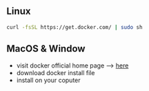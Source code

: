 ## Linux
```sh
curl -fsSL https://get.docker.com/ | sudo sh
```
  
## MacOS & Window
- visit docker official home page --> [here](https://www.docker.com)
- download docker install file
- install on your coputer
